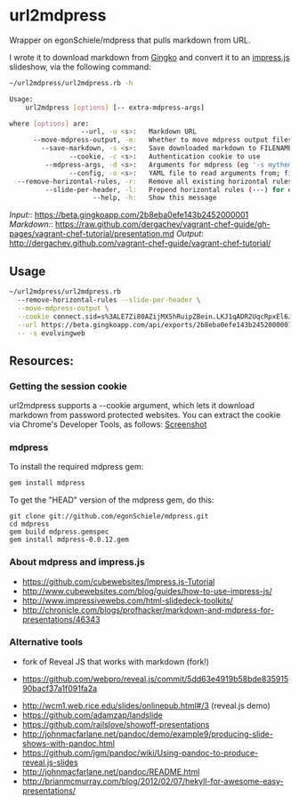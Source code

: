 url2mdpress
===========

Wrapper on egonSchiele/mdpress that pulls markdown from URL.

I wrote it to download markdown from [Gingko](http://www.gingkoapp.com/) and
convert it to an [impress.js](https://github.com/bartaz/impress.js) slideshow, via the following command:

```bash
~/url2mdpress/url2mdpress.rb -h

Usage:
	url2mdpress [options] [-- extra-mdpress-args]

where [options] are:
                  --url, -u <s>:   Markdown URL
      --move-mdpress-output, -m:   Whether to move mdpress output files (index.html, css/, js/) to the current folder
        --save-markdown, -s <s>:   Save downloaded markdown to FILENAME in the current folder. (Default: presentation.md)
               --cookie, -c <s>:   Authentication cookie to use
         --mdpress-args, -d <s>:   Arguments for mdpress (eg '-s mytheme'), merged with [-- extra-mdpress-args]. (Default: -v)
               --config, -o <s>:   YAML file to read arguments from; file values override arguments. (Default: url2mdpress.yml)
  --remove-horizontal-rules, -r:   Remove all existing horizontal rules (---) in the markdown.
         --slide-per-header, -l:   Prepend horizontal rules (---) for each header (## Slide Title).
                     --help, -h:   Show this message
```

*Input:*: https://beta.gingkoapp.com/2b8eba0efe143b2452000001
*Markdown:*: https://raw.github.com/dergachev/vagrant-chef-guide/gh-pages/vagrant-chef-tutorial/presentation.md
*Output*: http://dergachev.github.com/vagrant-chef-guide/vagrant-chef-tutorial/

## Usage

```bash
~/url2mdpress/url2mdpress.rb 
  --remove-horizontal-rules --slide-per-header \
  --move-mdpress-output \
  --cookie connect.sid=s%3ALE7Zi80AZijMX5hRuipZBein.LKJ1qADR2UqcRpxEl6JXRCgU8UqSGEYnlkFl4aP%2Fj0U \
  --url https://beta.gingkoapp.com/api/exports/2b8eba0efe143b2452000001.txt \
  -- -s evolvingweb
```

## Resources:

### Getting the session cookie

url2mdpress supports a --cookie argument, which lets it download markdown from
password protected websites.  You can extract the cookie via Chrome's Developer
Tools, as follows: [Screenshot](http://dl-web.dropbox.com/u/29440342/screenshots/XAIGKG-2013.2.27-14.47.png)

### mdpress

To install the required mdpress gem:

```bash
gem install mdpress
```

To get the "HEAD" version of the mdpress gem, do this:

```
git clone git://github.com/egonSchiele/mdpress.git
cd mdpress
gem build mdpress.gemspec
gem install mdpress-0.0.12.gem
```

### About mdpress and impress.js

* https://github.com/cubewebsites/Impress.js-Tutorial
* http://www.cubewebsites.com/blog/guides/how-to-use-impress-js/
* http://www.impressivewebs.com/html-slidedeck-toolkits/
* http://chronicle.com/blogs/profhacker/markdown-and-mdpress-for-presentations/46343

### Alternative tools

* fork of Reveal JS that works with markdown (fork!)
 - https://github.com/webpro/reveal.js/commit/5dd63e4919b58bde83591590bacf37a1f091fa2a
* http://wcm1.web.rice.edu/slides/onlinepub.html#/3 (reveal.js demo)
* https://github.com/adamzap/landslide
* https://github.com/railslove/showoff-presentations
* http://johnmacfarlane.net/pandoc/demo/example9/producing-slide-shows-with-pandoc.html
* https://github.com/jgm/pandoc/wiki/Using-pandoc-to-produce-reveal.js-slides
* http://johnmacfarlane.net/pandoc/README.html
* http://brianmcmurray.com/blog/2012/02/07/hekyll-for-awesome-easy-presentations/
